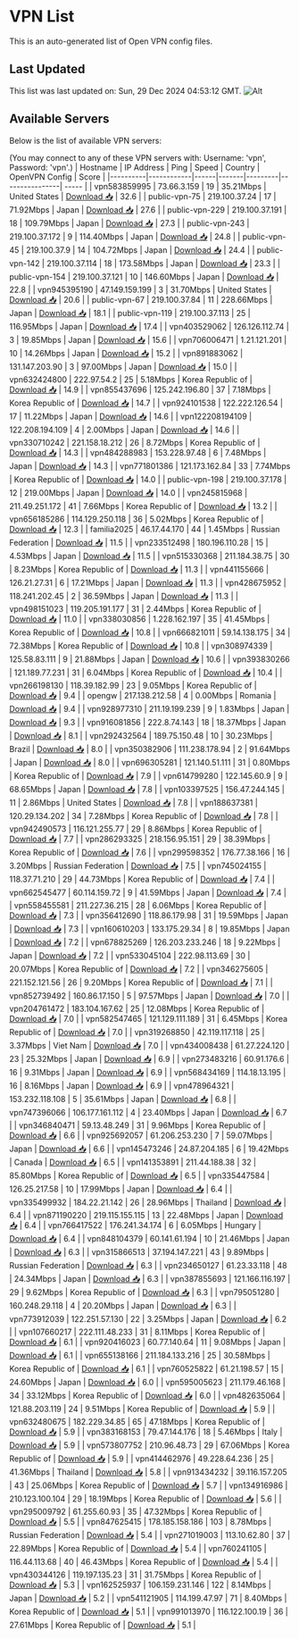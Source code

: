 # VPN List

This is an auto-generated list of Open VPN config files.

## Last Updated

This list was last updated on: Sun, 29 Dec 2024 04:53:12 GMT.
![Alt](https://repobeats.axiom.co/api/embed/186b98318ef1479477931607c1ad7d823f12451f.svg "Repobeats analytics image")

## Available Servers

Below is the list of available VPN servers:

(You may connect to any of these VPN servers with: Username: 'vpn', Password: 'vpn'.)
| Hostname | IP Address | Ping | Speed | Country | OpenVPN Config | Score |
|----------|------------|------|-------|---------|----------------| ----- |
| vpn583859995 | 73.66.3.159 | 19 | 35.21Mbps | United States | [Download 📥](./configs/server_0_US.ovpn) | 32.6 |
| public-vpn-75 | 219.100.37.24 | 17 | 71.92Mbps | Japan | [Download 📥](./configs/server_1_JP.ovpn) | 27.6 |
| public-vpn-229 | 219.100.37.191 | 18 | 109.79Mbps | Japan | [Download 📥](./configs/server_2_JP.ovpn) | 27.3 |
| public-vpn-243 | 219.100.37.172 | 9 | 114.40Mbps | Japan | [Download 📥](./configs/server_3_JP.ovpn) | 24.8 |
| public-vpn-45 | 219.100.37.9 | 14 | 104.72Mbps | Japan | [Download 📥](./configs/server_4_JP.ovpn) | 24.4 |
| public-vpn-142 | 219.100.37.114 | 18 | 173.58Mbps | Japan | [Download 📥](./configs/server_5_JP.ovpn) | 23.3 |
| public-vpn-154 | 219.100.37.121 | 10 | 146.60Mbps | Japan | [Download 📥](./configs/server_6_JP.ovpn) | 22.8 |
| vpn945395190 | 47.149.159.199 | 3 | 31.70Mbps | United States | [Download 📥](./configs/server_7_US.ovpn) | 20.6 |
| public-vpn-67 | 219.100.37.84 | 11 | 228.66Mbps | Japan | [Download 📥](./configs/server_8_JP.ovpn) | 18.1 |
| public-vpn-119 | 219.100.37.113 | 25 | 116.95Mbps | Japan | [Download 📥](./configs/server_9_JP.ovpn) | 17.4 |
| vpn403529062 | 126.126.112.74 | 3 | 19.85Mbps | Japan | [Download 📥](./configs/server_10_JP.ovpn) | 15.6 |
| vpn706006471 | 1.21.121.201 | 10 | 14.26Mbps | Japan | [Download 📥](./configs/server_11_JP.ovpn) | 15.2 |
| vpn891883062 | 131.147.203.90 | 3 | 97.00Mbps | Japan | [Download 📥](./configs/server_12_JP.ovpn) | 15.0 |
| vpn632424800 | 222.97.54.2 | 25 | 5.18Mbps | Korea Republic of | [Download 📥](./configs/server_13_KR.ovpn) | 14.9 |
| vpn855437696 | 125.242.196.80 | 37 | 7.18Mbps | Korea Republic of | [Download 📥](./configs/server_14_KR.ovpn) | 14.7 |
| vpn924101538 | 122.222.126.54 | 17 | 11.22Mbps | Japan | [Download 📥](./configs/server_15_JP.ovpn) | 14.6 |
| vpn122208194109 | 122.208.194.109 | 4 | 2.00Mbps | Japan | [Download 📥](./configs/server_16_JP.ovpn) | 14.6 |
| vpn330710242 | 221.158.18.212 | 26 | 8.72Mbps | Korea Republic of | [Download 📥](./configs/server_17_KR.ovpn) | 14.3 |
| vpn484288983 | 153.228.97.48 | 6 | 7.48Mbps | Japan | [Download 📥](./configs/server_18_JP.ovpn) | 14.3 |
| vpn771801386 | 121.173.162.84 | 33 | 7.74Mbps | Korea Republic of | [Download 📥](./configs/server_19_KR.ovpn) | 14.0 |
| public-vpn-198 | 219.100.37.178 | 12 | 219.00Mbps | Japan | [Download 📥](./configs/server_20_JP.ovpn) | 14.0 |
| vpn245815968 | 211.49.251.172 | 41 | 7.66Mbps | Korea Republic of | [Download 📥](./configs/server_21_KR.ovpn) | 13.2 |
| vpn656185286 | 114.129.250.118 | 36 | 5.02Mbps | Korea Republic of | [Download 📥](./configs/server_22_KR.ovpn) | 12.3 |
| familia2025 | 46.17.44.170 | 44 | 1.45Mbps | Russian Federation | [Download 📥](./configs/server_23_RU.ovpn) | 11.5 |
| vpn233512498 | 180.196.110.28 | 15 | 4.53Mbps | Japan | [Download 📥](./configs/server_24_JP.ovpn) | 11.5 |
| vpn515330368 | 211.184.38.75 | 30 | 8.23Mbps | Korea Republic of | [Download 📥](./configs/server_25_KR.ovpn) | 11.3 |
| vpn441155666 | 126.21.27.31 | 6 | 17.21Mbps | Japan | [Download 📥](./configs/server_26_JP.ovpn) | 11.3 |
| vpn428675952 | 118.241.202.45 | 2 | 36.59Mbps | Japan | [Download 📥](./configs/server_27_JP.ovpn) | 11.3 |
| vpn498151023 | 119.205.191.177 | 31 | 2.44Mbps | Korea Republic of | [Download 📥](./configs/server_28_KR.ovpn) | 11.0 |
| vpn338030856 | 1.228.162.197 | 35 | 41.45Mbps | Korea Republic of | [Download 📥](./configs/server_29_KR.ovpn) | 10.8 |
| vpn666821011 | 59.14.138.175 | 34 | 72.38Mbps | Korea Republic of | [Download 📥](./configs/server_30_KR.ovpn) | 10.8 |
| vpn308974339 | 125.58.83.111 | 9 | 21.88Mbps | Japan | [Download 📥](./configs/server_31_JP.ovpn) | 10.6 |
| vpn393830266 | 121.189.77.231 | 31 | 6.04Mbps | Korea Republic of | [Download 📥](./configs/server_32_KR.ovpn) | 10.4 |
| vpn266198130 | 118.39.182.99 | 23 | 9.05Mbps | Korea Republic of | [Download 📥](./configs/server_33_KR.ovpn) | 9.4 |
| opengw | 217.138.212.58 | 4 | 0.00Mbps | Romania | [Download 📥](./configs/server_34_RO.ovpn) | 9.4 |
| vpn928977310 | 211.19.199.239 | 9 | 1.83Mbps | Japan | [Download 📥](./configs/server_35_JP.ovpn) | 9.3 |
| vpn916081856 | 222.8.74.143 | 18 | 18.37Mbps | Japan | [Download 📥](./configs/server_36_JP.ovpn) | 8.1 |
| vpn292432564 | 189.75.150.48 | 10 | 30.23Mbps | Brazil | [Download 📥](./configs/server_37_BR.ovpn) | 8.0 |
| vpn350382906 | 111.238.178.94 | 2 | 91.64Mbps | Japan | [Download 📥](./configs/server_38_JP.ovpn) | 8.0 |
| vpn696305281 | 121.140.51.111 | 31 | 0.80Mbps | Korea Republic of | [Download 📥](./configs/server_39_KR.ovpn) | 7.9 |
| vpn614799280 | 122.145.60.9 | 9 | 68.65Mbps | Japan | [Download 📥](./configs/server_40_JP.ovpn) | 7.8 |
| vpn103397525 | 156.47.244.145 | 11 | 2.86Mbps | United States | [Download 📥](./configs/server_41_US.ovpn) | 7.8 |
| vpn188637381 | 120.29.134.202 | 34 | 7.28Mbps | Korea Republic of | [Download 📥](./configs/server_42_KR.ovpn) | 7.8 |
| vpn942490573 | 116.121.255.77 | 29 | 8.86Mbps | Korea Republic of | [Download 📥](./configs/server_43_KR.ovpn) | 7.7 |
| vpn286293325 | 218.156.95.151 | 29 | 38.39Mbps | Korea Republic of | [Download 📥](./configs/server_44_KR.ovpn) | 7.6 |
| vpn299598352 | 176.77.38.166 | 16 | 3.20Mbps | Russian Federation | [Download 📥](./configs/server_45_RU.ovpn) | 7.5 |
| vpn745024155 | 118.37.71.210 | 29 | 44.73Mbps | Korea Republic of | [Download 📥](./configs/server_46_KR.ovpn) | 7.4 |
| vpn662545477 | 60.114.159.72 | 9 | 41.59Mbps | Japan | [Download 📥](./configs/server_47_JP.ovpn) | 7.4 |
| vpn558455581 | 211.227.36.215 | 28 | 6.06Mbps | Korea Republic of | [Download 📥](./configs/server_48_KR.ovpn) | 7.3 |
| vpn356412690 | 118.86.179.98 | 31 | 19.59Mbps | Japan | [Download 📥](./configs/server_49_JP.ovpn) | 7.3 |
| vpn160610203 | 133.175.29.34 | 8 | 19.85Mbps | Japan | [Download 📥](./configs/server_50_JP.ovpn) | 7.2 |
| vpn678825269 | 126.203.233.246 | 18 | 9.22Mbps | Japan | [Download 📥](./configs/server_51_JP.ovpn) | 7.2 |
| vpn533045104 | 222.98.113.69 | 30 | 20.07Mbps | Korea Republic of | [Download 📥](./configs/server_52_KR.ovpn) | 7.2 |
| vpn346275605 | 221.152.121.56 | 26 | 9.20Mbps | Korea Republic of | [Download 📥](./configs/server_53_KR.ovpn) | 7.1 |
| vpn852739492 | 160.86.17.150 | 5 | 97.57Mbps | Japan | [Download 📥](./configs/server_54_JP.ovpn) | 7.0 |
| vpn204761472 | 183.104.167.62 | 25 | 12.08Mbps | Korea Republic of | [Download 📥](./configs/server_55_KR.ovpn) | 7.0 |
| vpn582547465 | 121.129.111.189 | 31 | 6.45Mbps | Korea Republic of | [Download 📥](./configs/server_56_KR.ovpn) | 7.0 |
| vpn319268850 | 42.119.117.118 | 25 | 3.37Mbps | Viet Nam | [Download 📥](./configs/server_57_VN.ovpn) | 7.0 |
| vpn434008438 | 61.27.224.120 | 23 | 25.32Mbps | Japan | [Download 📥](./configs/server_58_JP.ovpn) | 6.9 |
| vpn273483216 | 60.91.176.6 | 16 | 9.31Mbps | Japan | [Download 📥](./configs/server_59_JP.ovpn) | 6.9 |
| vpn568434169 | 114.18.13.195 | 16 | 8.16Mbps | Japan | [Download 📥](./configs/server_60_JP.ovpn) | 6.9 |
| vpn478964321 | 153.232.118.108 | 5 | 35.61Mbps | Japan | [Download 📥](./configs/server_61_JP.ovpn) | 6.8 |
| vpn747396066 | 106.177.161.112 | 4 | 23.40Mbps | Japan | [Download 📥](./configs/server_62_JP.ovpn) | 6.7 |
| vpn346840471 | 59.13.48.249 | 31 | 9.96Mbps | Korea Republic of | [Download 📥](./configs/server_63_KR.ovpn) | 6.6 |
| vpn925692057 | 61.206.253.230 | 7 | 59.07Mbps | Japan | [Download 📥](./configs/server_64_JP.ovpn) | 6.6 |
| vpn145473246 | 24.87.204.185 | 6 | 19.42Mbps | Canada | [Download 📥](./configs/server_65_CA.ovpn) | 6.5 |
| vpn141353891 | 211.44.188.38 | 32 | 85.80Mbps | Korea Republic of | [Download 📥](./configs/server_66_KR.ovpn) | 6.5 |
| vpn335447584 | 126.25.217.58 | 10 | 17.99Mbps | Japan | [Download 📥](./configs/server_67_JP.ovpn) | 6.4 |
| vpn335499932 | 184.22.21.142 | 26 | 28.96Mbps | Thailand | [Download 📥](./configs/server_68_TH.ovpn) | 6.4 |
| vpn871190220 | 219.115.155.115 | 13 | 22.48Mbps | Japan | [Download 📥](./configs/server_69_JP.ovpn) | 6.4 |
| vpn766417522 | 176.241.34.174 | 6 | 6.05Mbps | Hungary | [Download 📥](./configs/server_70_HU.ovpn) | 6.4 |
| vpn848104379 | 60.141.61.194 | 10 | 21.46Mbps | Japan | [Download 📥](./configs/server_71_JP.ovpn) | 6.3 |
| vpn315866513 | 37.194.147.221 | 43 | 9.89Mbps | Russian Federation | [Download 📥](./configs/server_72_RU.ovpn) | 6.3 |
| vpn234650127 | 61.23.33.118 | 48 | 24.34Mbps | Japan | [Download 📥](./configs/server_73_JP.ovpn) | 6.3 |
| vpn387855693 | 121.166.116.197 | 29 | 9.62Mbps | Korea Republic of | [Download 📥](./configs/server_74_KR.ovpn) | 6.3 |
| vpn795051280 | 160.248.29.118 | 4 | 20.20Mbps | Japan | [Download 📥](./configs/server_75_JP.ovpn) | 6.3 |
| vpn773912039 | 122.251.57.130 | 22 | 3.25Mbps | Japan | [Download 📥](./configs/server_76_JP.ovpn) | 6.2 |
| vpn107660217 | 222.111.48.233 | 31 | 8.11Mbps | Korea Republic of | [Download 📥](./configs/server_77_KR.ovpn) | 6.1 |
| vpn920416023 | 60.77.140.64 | 11 | 9.08Mbps | Japan | [Download 📥](./configs/server_78_JP.ovpn) | 6.1 |
| vpn655138166 | 211.184.133.216 | 25 | 30.58Mbps | Korea Republic of | [Download 📥](./configs/server_79_KR.ovpn) | 6.1 |
| vpn760525822 | 61.21.198.57 | 15 | 24.60Mbps | Japan | [Download 📥](./configs/server_80_JP.ovpn) | 6.0 |
| vpn595005623 | 211.179.46.168 | 34 | 33.12Mbps | Korea Republic of | [Download 📥](./configs/server_81_KR.ovpn) | 6.0 |
| vpn482635064 | 121.88.203.119 | 24 | 9.51Mbps | Korea Republic of | [Download 📥](./configs/server_82_KR.ovpn) | 5.9 |
| vpn632480675 | 182.229.34.85 | 65 | 47.18Mbps | Korea Republic of | [Download 📥](./configs/server_83_KR.ovpn) | 5.9 |
| vpn383168153 | 79.47.144.176 | 18 | 5.46Mbps | Italy | [Download 📥](./configs/server_84_IT.ovpn) | 5.9 |
| vpn573807752 | 210.96.48.73 | 29 | 67.06Mbps | Korea Republic of | [Download 📥](./configs/server_85_KR.ovpn) | 5.9 |
| vpn414462976 | 49.228.64.236 | 25 | 41.36Mbps | Thailand | [Download 📥](./configs/server_86_TH.ovpn) | 5.8 |
| vpn913434232 | 39.116.157.205 | 43 | 25.06Mbps | Korea Republic of | [Download 📥](./configs/server_87_KR.ovpn) | 5.7 |
| vpn134916986 | 210.123.100.104 | 29 | 18.19Mbps | Korea Republic of | [Download 📥](./configs/server_88_KR.ovpn) | 5.6 |
| vpn295009792 | 61.255.60.93 | 35 | 47.32Mbps | Korea Republic of | [Download 📥](./configs/server_89_KR.ovpn) | 5.5 |
| vpn847625415 | 178.185.158.186 | 103 | 8.78Mbps | Russian Federation | [Download 📥](./configs/server_90_RU.ovpn) | 5.4 |
| vpn271019003 | 113.10.62.80 | 37 | 22.89Mbps | Korea Republic of | [Download 📥](./configs/server_91_KR.ovpn) | 5.4 |
| vpn760241105 | 116.44.113.68 | 40 | 46.43Mbps | Korea Republic of | [Download 📥](./configs/server_92_KR.ovpn) | 5.4 |
| vpn430344126 | 119.197.135.23 | 31 | 31.75Mbps | Korea Republic of | [Download 📥](./configs/server_93_KR.ovpn) | 5.3 |
| vpn162525937 | 106.159.231.146 | 122 | 8.14Mbps | Japan | [Download 📥](./configs/server_94_JP.ovpn) | 5.2 |
| vpn541121905 | 114.199.47.97 | 71 | 8.40Mbps | Korea Republic of | [Download 📥](./configs/server_95_KR.ovpn) | 5.1 |
| vpn991013970 | 116.122.100.19 | 36 | 27.61Mbps | Korea Republic of | [Download 📥](./configs/server_96_KR.ovpn) | 5.1 |
